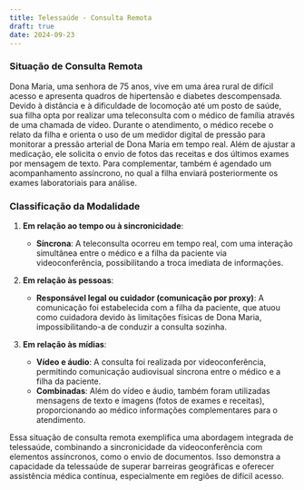 ```yaml
---
title: Telessaúde - Consulta Remota
draft: true
date: 2024-09-23
---
```

### Situação de Consulta Remota

Dona Maria, uma senhora de 75 anos, vive em uma área rural de difícil acesso e apresenta quadros de hipertensão e diabetes descompensada. Devido à distância e à dificuldade de locomoção até um posto de saúde, sua filha opta por realizar uma teleconsulta com o médico de família através de uma chamada de vídeo. Durante o atendimento, o médico recebe o relato da filha e orienta o uso de um medidor digital de pressão para monitorar a pressão arterial de Dona Maria em tempo real. Além de ajustar a medicação, ele solicita o envio de fotos das receitas e dos últimos exames por mensagem de texto. Para complementar, também é agendado um acompanhamento assíncrono, no qual a filha enviará posteriormente os exames laboratoriais para análise.

### Classificação da Modalidade

1. **Em relação ao tempo ou à sincronicidade**:
   - **Síncrona**: A teleconsulta ocorreu em tempo real, com uma interação simultânea entre o médico e a filha da paciente via videoconferência, possibilitando a troca imediata de informações.

2. **Em relação às pessoas**:
   - **Responsável legal ou cuidador (comunicação por proxy)**: A comunicação foi estabelecida com a filha da paciente, que atuou como cuidadora devido às limitações físicas de Dona Maria, impossibilitando-a de conduzir a consulta sozinha.

3. **Em relação às mídias**:
   - **Vídeo e áudio**: A consulta foi realizada por videoconferência, permitindo comunicação audiovisual síncrona entre o médico e a filha da paciente.
   - **Combinadas**: Além do vídeo e áudio, também foram utilizadas mensagens de texto e imagens (fotos de exames e receitas), proporcionando ao médico informações complementares para o atendimento.

Essa situação de consulta remota exemplifica uma abordagem integrada de telessaúde, combinando a sincronicidade da videoconferência com elementos assíncronos, como o envio de documentos. Isso demonstra a capacidade da telessaúde de superar barreiras geográficas e oferecer assistência médica contínua, especialmente em regiões de difícil acesso.